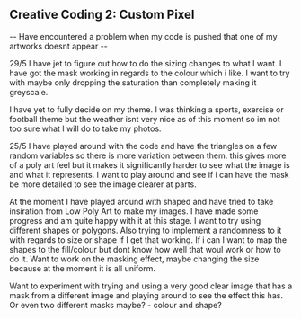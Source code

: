 ## Creative Coding 2: Custom Pixel


-- Have encountered a problem when my code is pushed that one of my artworks doesnt appear --


29/5
I have jet to figure out how to do the sizing changes to what I want. I have got the mask working in regards to the colour which i like. I want to try with maybe only dropping the saturation than completely making it greyscale.

I have yet to fully decide on my theme. I was thinking a sports, exercise or football theme but the weather isnt very nice as of this moment so im not too sure what I will do to take my photos.


25/5 
I have played around with the code and have the triangles on a few random variables so there is more variation between them. this gives more of a poly art feel but it makes it significantly harder to see what the image is and what it represents. I want to play around and see if i can have the mask be more detailed to see the image clearer at parts.



At the moment I have played around with shaped and have tried to take insiration from Low Poly Art to make my images. I have made some progress and am quite happy with it at this stage. I want to try using different shapes or polygons. Also trying to implement a randomness to it with regards to size or shape if I get that working. If i can I want to map the shapes to the fill/colour but dont know how well that woul work or how to do it. Want to work on the masking effect, maybe changing the size because at the moment it is all uniform.

Want to experiment with trying and using a very good clear image that has a mask from a different image and playing around to see the effect this has. Or even two different masks maybe? - colour and shape?